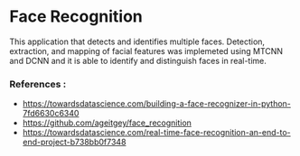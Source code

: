 # Face Recognition
This application that detects and identifies multiple faces. Detection, extraction, and mapping of facial features was implemeted using MTCNN and DCNN and it is able to identify and distinguish faces in real-time.
### References :
* https://towardsdatascience.com/building-a-face-recognizer-in-python-7fd6630c6340
* https://github.com/ageitgey/face_recognition
* https://towardsdatascience.com/real-time-face-recognition-an-end-to-end-project-b738bb0f7348
